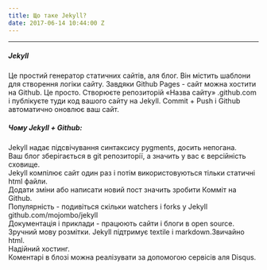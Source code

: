 ```yaml
---
title: Що таке Jekyll?
date: 2017-06-14 10:44:00 Z
---
```


---

##### **Jekyll** 
Це простий генератор статичних сайтів, аля блог. Він містить шаблони для створення логіки сайту. Завдяки Github Pages - сайт можна хостити на Github. Це просто. Створюєте репозиторій «Назва сайту» .github.com і публікуєте туди код вашого сайту на Jekyll. Commit + Push і Github автоматично оновлює ваш сайт.  
  
##### **Чому Jekyll + Github:**  

Jekyll надає підсвічування синтаксису pygments, досить непогана.  
Ваш блог зберігається в git репозиторії, а значить у вас є версійність сховище.  
Jekyll компілює сайт один раз і потім використовуються тільки статичні html файли.  
Додати зміни або написати новий пост значить зробити Комміт на Github.  
Популярність - подивіться скільки watchers і forks у Jekyll github.com/mojombo/jekyll  
Документація і приклади - працюють сайти і блоги в open source.  
Зручний мову розмітки. Jekyll підтримує textile і markdown.Звичайно html.  
Надійний хостинг.  
Коментарі в блозі можна реалізувати за допомогою сервісів аля Disqus.  
